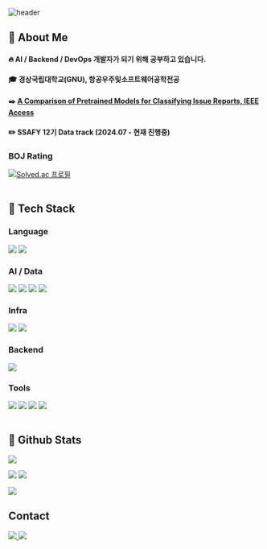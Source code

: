 <div>
  <!--Header-->
  
  ![header](https://capsule-render.vercel.app/api?type=venom&color=gradient&height=300&section=header&text=Germanus'%20GitHub)
  
</div>

<div>
  <!--Body-->
  
  ## 👀 About Me
  #### :fire: AI / Backend / DevOps 개발자가 되기 위해 공부하고 있습니다.<br/>
  #### :mortar_board: 경상국립대학교(GNU), 항공우주및소프트웨어공학전공
  #### :black_nib: [A Comparison of Pretrained Models for Classifying Issue Reports, IEEE Access](https://ieeexplore.ieee.org/document/10546475)
  #### :pencil2: SSAFY 12기 Data track (2024.07 - 현재 진행중)

  ### BOJ Rating
  [![Solved.ac 프로필](https://mazassumnida.wtf/api/v2/generate_badge?boj=qja1998)](https://solved.ac/qja1998)
  <br/>
  <br/>
  
  ## 🧱 Tech Stack
  ### Language
  <!--Python-->
  <img src="https://img.shields.io/badge/Python-3776AB?style=flat-square&logo=Python&logoColor=white"/>
  <!--MySQL-->
  <img src="https://img.shields.io/badge/MySQL-4479A1?style=flat-square&logo=MySQL&logoColor=white"/>
  <br/>
  
  ### AI / Data
  <!--PyTorch-->
  <img src="https://img.shields.io/badge/PyTorch-EE4C2C?style=flat-square&logo=PyTorch&logoColor=white"/>
  <!--Hugging Face-->
  <img src="https://img.shields.io/badge/Hugging Face-FFD21E?style=flat-square&logo=huggingface&logoColor=white"/>
  <!--Pandas-->
  <img src="https://img.shields.io/badge/pandas-150458?style=flat-square&logo=pandas&logoColor=white"/>
  <!--Numpy-->
  <img src="https://img.shields.io/badge/numpy-013243?style=flat-square&logo=numpy&logoColor=white"/>
  <br/>
  
  ### Infra
  <!--Docker-->
  <img src="https://img.shields.io/badge/docker-2496ED?style=flat-square&logo=docker&logoColor=white"/>
  <!--GitLab CI/CD-->
  <img src="https://img.shields.io/badge/gitlab CI/CD-FC6D26?style=flat-square&logo=gitlab&logoColor=white"/>

  ### Backend
  <!--Django-->
  <img src="https://img.shields.io/badge/Django-092E20?style=flat-square&logo=Django&logoColor=white"/>
  <br/>
  

  ### Tools
  <!--git-->
  <img src="https://img.shields.io/badge/git-F05032?style=flat-square&logo=git&logoColor=white"/>
  <!--github-->
  <img src="https://img.shields.io/badge/github-181717?style=flat-square&logo=github&logoColor=white"/>
  <!--jupyter-->
  <img src="https://img.shields.io/badge/jupyter-F37626?style=flat-square&logo=jupyter&logoColor=white"/>
  <!--notion-->
  <img src="https://img.shields.io/badge/notion-000000?style=flat-square&logo=notion&logoColor=white"/>
  <br/>
  <br/>
  
  ## 🤔 Github Stats
  ![](https://github-profile-summary-cards.vercel.app/api/cards/profile-details?username=qja1998&theme=nord_dark)

  ![](https://github-profile-summary-cards.vercel.app/api/cards/repos-per-language?username=qja1998&theme=nord_dark)
  ![](https://github-profile-summary-cards.vercel.app/api/cards/most-commit-language?username=qja1998&theme=nord_dark)

  ![](https://github-profile-summary-cards.vercel.app/api/cards/stats?username=qja1998&theme=nord_dark)
  
  ## Contact

  <!--Blog-->
  <a href="https://qja1998.github.io/">
    <img src="https://img.shields.io/badge/github-181717?style=flat-square&logo=github&logoColor=white"/>
  </a>
  <!--Mail-->
  <a href="mailto:rnjsrljqa98@gmail.com">
    <img src="https://img.shields.io/badge/gmail-EA4335?style=flat-square&logo=gmail&logoColor=white"/>
  </a>
</div>